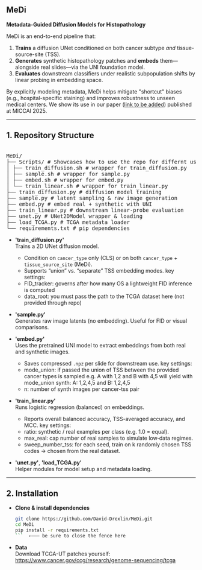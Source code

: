 ## MeDi

**Metadata-Guided Diffusion Models for Histopathology**

MeDi is an end-to-end pipeline that:

1. **Trains** a diffusion UNet conditioned on both cancer subtype _and_ tissue-source-site (TSS).
2. **Generates** synthetic histopathology patches and **embeds** them—alongside real slides—via the UNI foundation model.
3. **Evaluates** downstream classifiers under realistic subpopulation shifts by linear probing in embedding space.

By explicitly modeling metadata, MeDi helps mitigate "shortcut" biases (e.g., hospital-specific staining) and improves robustness to unseen medical centers. We show its use in our paper ([link to be added](#)) published at MICCAI 2025.

---

## 1. Repository Structure
<pre> 
MeDi/
├── Scripts/ # Showcases how to use the repo for differnt use-cases
│ ├── train_diffusion.sh # wrapper for train_diffusion.py
│ ├── sample.sh # wrapper for sample.py
│ ├── embed.sh # wrapper for embed.py
│ └── train_linear.sh # wrapper for train_linear.py
├── train_diffusion.py # diffusion model training
├── sample.py # latent sampling & raw image generation
├── embed.py # embed real + synthetic with UNI
├── train_linear.py # downstream linear‐probe evaluation
├── unet.py # UNet2DModel wrapper & loading
├── load_TCGA.py # TCGA metadata loader
└── requirements.txt # pip dependencies
</pre>

- **'train_diffusion.py'**  
  Trains a 2D UNet diffusion model.  
  - Condition on `cancer_type` only (CLS) or on both `cancer_type` + `tissue_source_site` (MeDi).  
  - Supports “union” vs. “separate” TSS embedding modes.
  key settings:
  - FID_tracker: governs after how many OS a lightweight FID inference is computed
  - data_root: you must pass the path to the TCGA dataset here (not provided through repo)

- **'sample.py'**  
  Generates raw image latents (no embedding). Useful for FID or visual comparisons.

- **'embed.py'**  
  Uses the pretrained UNI model to extract embeddings from both real and synthetic images.  
  - Saves compressed `.npz` per slide for downstream use.
  key settings:
  - mode_union: if passed the union of TSS between the provided cancer types is sampled e.g. A with 1,2 and B with 4,5 will yield with mode_union synth: A: 1,2,4,5 and B: 1,2,4,5
  - n: number of synth images per cancer-tss pair 

- **'train_linear.py'**  
  Runs logistic regression (balanced) on embeddings.  
  - Reports overall balanced accuracy, TSS-averaged accuracy, and MCC.
  key settings:  
  - ratio: synthetic / real examples per class (e.g. 1.0 = equal).
  - max_real: cap number of real samples to simulate low‐data regimes.
  - sweep_number_tss: for each seed, train on k randomly chosen TSS codes -> chosen from the real dataset.

- **'unet.py'**, **'load_TCGA.py'**  
  Helper modules for model setup and metadata loading.

---

## 2. Installation

- **Clone & install dependencies**  
  ```bash
  git clone https://github.com/David-Drexlin/MeDi.git
  cd MeDi
  pip install -r requirements.txt
  ```  ←––– be sure to close the fence here

- **Data**  
  Download TCGA-UT patches yourself:  
  https://www.cancer.gov/ccg/research/genome-sequencing/tcga
